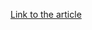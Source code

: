 [Link to the article](https://www.nist.gov/blogs/cybersecurity-insights/check-your-wallet-how-mobile-drivers-licenses-are-changing-online)
